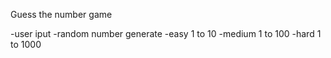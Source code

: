 Guess the number game

-user iput
-random number generate
-easy 1 to 10
-medium 1 to 100
-hard 1 to 1000
